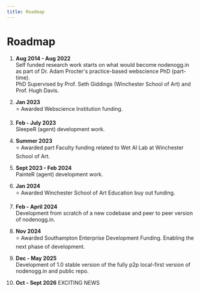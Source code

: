 ```yaml
---
title: Roadmap
---
```


# Roadmap

1. **Aug 2014 - Aug 2022**  
   Self funded research work starts on what would become nodenogg.in as part of Dr. Adam Procter's practice-based webscience PhD (part-time).  
   PhD Supervised by Prof. Seth Giddings (Winchester School of Art) and Prof. Hugh Davis.

2. **Jan 2023**  
   ⭐ Awarded Webscience Institution funding.

3. **Feb - July 2023**  
   SleepeR (agent) development work.

4. **Summer 2023**  
   ⭐ Awarded part Faculty funding related to Wet AI Lab at Winchester School of Art.

5. **Sept 2023 - Feb 2024**  
   PainteR (agent) development work.

6. **Jan 2024**  
   ⭐ Awarded Winchester School of Art Education buy out funding.

7. **Feb - April 2024**  
   Development from scratch of a new codebase and peer to peer version of nodenogg.in.

8. **Nov 2024**  
   ⭐ Awarded Southampton Enterprise Development Funding. Enabling the next phase of development.

9. **Dec - May 2025**  
   Development of 1.0 stable version of the fully p2p local-first version of nodenogg.in and public repo.

10. **Oct - Sept 2026**
    EXCITING NEWS
